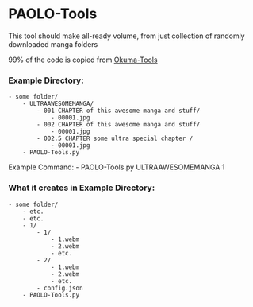 # PAOLO-Tools
This tool should make all-ready volume, from just collection of randomly downloaded manga folders

99% of the code is copied from [Okuma-Tools](https://github.com/DrMint/Okuma-Tools)

### Example Directory:
	- some folder/
		- ULTRAAWESOMEMANGA/
			- 001 CHAPTER of this awesome manga and stuff/
				- 00001.jpg
			- 002 CHAPTER of this awesome manga and stuff/
				- 00001.jpg
			- 002.5 CHAPTER some ultra special chapter /
				- 00001.jpg
		- PAOLO-Tools.py
		
Example Command:
	- PAOLO-Tools.py ULTRAAWESOMEMANGA 1
	
### What it creates in Example Directory:
	- some folder/
		- etc.
		- etc.
		- 1/
			- 1/
				- 1.webm
				- 2.webm
				- etc.
			- 2/
				- 1.webm
				- 2.webm
				- etc.
			- config.json
		- PAOLO-Tools.py
			